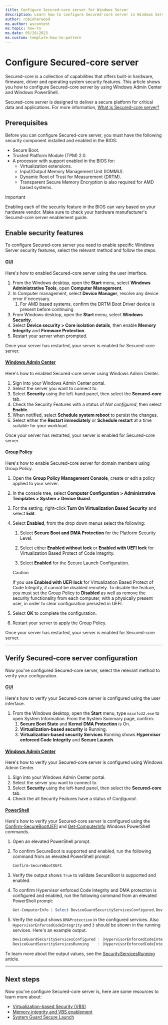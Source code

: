 ```yaml
---
title: Configure Secured-core server for Windows Server
description: Learn how to configure Secured-core server in Windows Server using the Windows Security app, Group Policy and Windows Admin Center.
author: robinharwood
ms.author: wscontent
ms.topic: how-to
ms.date: 05/26/2023
ms.custom: template-how-to-pattern
---
```


# Configure Secured-core server

Secured-core is a collection of capabilities that offers built-in hardware, firmware, driver and
operating system security features. This article shows you how to configure Secured-core server by
using Windows Admin Center and Windows PowerShell.

Secured-core server is designed to deliver a secure platform for critical data and applications. For
more information, [What is Secured-core server?](../security/secured-core-server.md)

## Prerequisites

Before you can configure Secured-core server, you must have the following security component
installed and enabled in the BIOS:

- Secure Boot.
- Trusted Platform Module (TPM) 2.0.
- A processor with support enabled in the BIOS for:
  - Virtualization extensions.
  - Input/Output Memory Management Unit (IOMMU).
  - Dynamic Root of Trust for Measurement (DRTM).
  - Transparent Secure Memory Encryption is also required for AMD based systems.

> [!IMPORTANT]
> Enabling each of the security feature in the BIOS can vary based on your hardware vendor. Make
> sure to check your hardware manufacturer's Secured-core server enablement guide.

## Enable security features

To configure Secured-core server you need to enable specific Windows Server security features,
select the relevant method and follow the steps.

#### [GUI](#tab/gui)

Here's how to enabled Secured-core server using the user interface.

1. From the Windows desktop, open the **Start** menu, select **Windows Administrative Tools**, open
   **Computer Management**.
1. In Computer management, select **Device Manager**, resolve any device error if necessary.
   1. For AMD based systems, confirm the DRTM Boot Driver device is present before continuing
1. From Windows desktop, open the **Start** menu, select **Windows Security**.
1. Select **Device security > Core isolation details**, then enable **Memory Integrity** and
   **Firmware Protection**.
1. Restart your server when prompted.

Once your server has restarted, your server is enabled for Secured-core server.

#### [Windows Admin Center](#tab/WAC)

Here's how to enabled Secured-core server using Windows Admin Center.

1. Sign into your Windows Admin Center portal.
1. Select the server you want to connect to.
1. Select **Security** using the left-hand panel, then select the **Secured-core** tab.
1. Check the Security Features with a status of _Not configured_, then select **Enable**.
1. When notified, select **Schedule system reboot** to persist the changes.
1. Select either the **Restart immediately** or **Schedule restart** at a time suitable for your
   workload.

Once your server has restarted, your server is enabled for Secured-core server.

#### [Group Policy](#tab/powershell)

Here's how to enable Secured-core server for domain members using Group Policy.

1. Open the **Group Policy Management Console**, create or edit a policy applied to your server.

1. In the console tree, select **Computer Configuration > Administrative Templates > System >
    Device Guard**.

1. For the setting, right-click **Turn On Virtualization Based Security** and select **Edit**.

1. Select **Enabled**, from the drop down menus select the following:

   1. Select **Secure Boot and DMA Protection** for the Platform Security Level.

   1. Select either **Enabled without lock** or  **Enabled with UEFI lock** for Virtualization Based Protect of Code Integrity.

   1. Select **Enabled** for the Secure Launch Configuration.

   > [!CAUTION]
   > If you use **Enabled with UEFI lock** for Virtualization Based Protect of Code Integrity, it
   > cannot be disabled remotely. To disable the feature, you must set the Group Policy to **Disabled**
   > as well as remove the security functionality from each computer, with a physically present user,
   > in order to clear configuration persisted in UEFI.

1. Select **OK** to complete the configuration.

1. Restart your server to apply the Group Policy.

Once your server has restarted, your server is enabled for Secured-core server.

---

## Verify Secured-core server configuration

Now you've configured Secured-core server, select the relevant method to verify your configuration.

#### [GUI](#tab/gui)

Here's how to verify your Secured-core server is configured using the user interface.

1. From the Windows desktop, open the **Start** menu, type `msinfo32.exe` to open System
   Information. From the System Summary page, confirm:
    1. **Secure Boot State** and **Kernel DMA Protection** is On.
    1. **Virtualization-based security** is Running.
    1. **Virtualization-based security Services** Running shows **Hypervisor enforced Code
       Integrity** and **Secure Launch**.

#### [Windows Admin Center](#tab/WAC)

Here's how to verify your Secured-core server is configured using Windows Admin Center.

1. Sign into your Windows Admin Center portal.
1. Select the server you want to connect to.
1. Select **Security** using the left-hand panel, then select the **Secured-core** tab.
1. Check the all Security Features have a status of _Configured_.

#### [PowerShell](#tab/powershell)

Here's how to verify your Secured-core server is configured using the
[Confirm-SecureBootUEFI](/powershell/module/secureboot/confirm-securebootuefi) and
[Get-ComputerInfo](/powershell/module/microsoft.powershell.management/get-computerinfo) Windows
PowerShell commands.

1. Open an elevated PowerShell prompt.

1. To confirm SecureBoot is supported and enabled, run the following command from an elevated
   PowerShell prompt:

   ```powershell
   Confirm-SecureBootUEFI
   ```

1. Verify the output shows `True` to validate SecureBoot is supported and enabled.

1. To confirm Hypervisor enforced Code Integrity and DMA protection is configured and enabled, run
   the following command from an elevated PowerShell prompt:

   ```powershell
   Get-ComputerInfo | Select DeviceGuardSecurityServicesConfigured,DeviceGuardSecurityServicesRunning| fl
   ```

1. Verify the output shows `DMAProtection` in the configured services. Also
   `HypervisorEnforcedCodeIntegrity` and `3` should be shown in the running services. Here's an example output.

   ```powershell
   DeviceGuardSecurityServicesConfigured : {HypervisorEnforcedCodeIntegrity, 3}
   DeviceGuardSecurityServicesRunning    : {HypervisorEnforcedCodeIntegrity, 3}
   ```

To learn more about the output values, see the [SecurityServicesRunning](/windows/security/threat-protection/device-guard/enable-virtualization-based-protection-of-code-integrity) article.

---

## Next steps

Now you've configure Secured-core server is, here are some resources to learn more about:

- [Virtualization-based Security (VBS)](/windows-hardware/design/device-experiences/oem-vbs)
- [Memory integrity and VBS enablement](/windows-hardware/design/device-experiences/oem-hvci-enablement)
- [System Guard Secure Launch](/windows/security/threat-protection/windows-defender-system-guard/system-guard-secure-launch-and-smm-protection)
